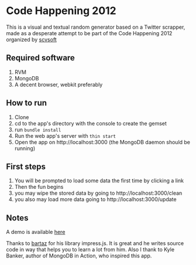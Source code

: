 Code Happening 2012
===================

This is a visual and textual random generator based on a Twitter scrapper, made as a desperate attempt to be part of the Code Happening 2012 organized by [scvsoft](https://github.com/scvsoft)

## Required software

  1. RVM
  1. MongoDB
  1. A decent browser, webkit preferably

## How to run

  1. Clone
  1. cd to the app's directory with the console to create the gemset
  1. run ```bundle install```
  1. Run the web app's server with ```thin start```
  1. Open the app on http://localhost:3000 (the MongoDB daemon should be running)

## First steps

  1. You will be prompted to load some data the first time by clicking a link
  1. Then the fun begins
  1. you may wipe the stored data by going to http://localhost:3000/clean
  1. you also may load more data going to http://localhost:3000/update

## Notes

A demo is available [here](http://www.welovetocode.com.ar/)

Thanks to [bartaz](https://github.com/bartaz) for his library impress.js. It is great and he writes source code in way that helps you to learn a lot from him.
Also I thank to Kyle Banker, author of MongoDB in Action, who inspired this app.